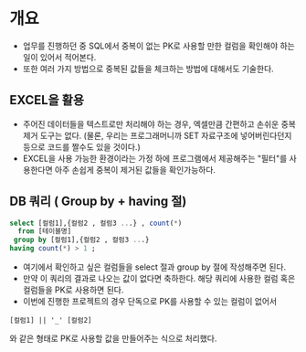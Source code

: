 # 개요 
- 업무를 진행하던 중 SQL에서 중복이 없는 PK로 사용할 만한 컬럼을 확인해야 하는 일이 있어서 적어본다. 
- 또한 여러 가지 방법으로 중복된 값들을 체크하는 방법에 대해서도 기술한다. 

## EXCEL을 활용
- 주어진 데이터들을 텍스트로만 처리해야 하는 경우, 엑셀만큼 간편하고 손쉬운 중복제거 도구는 없다.
(물론, 우리는 프로그래머니까 SET 자료구조에 넣어버린다던지 등으로 코드를 짤수도 있을 것이다.)
- EXCEL을 사용 가능한 환경이라는 가정 하에 프로그램에서 제공해주는 "필터"를 사용한다면 아주 손쉽게 중복이 제거된 값들을 확인가능하다. 

## DB 쿼리 ( Group by + having 절) 
```sql
select [컬럼1],{컬럼2 , 컬럼3 ...} , count(*)
  from [테이블명]
 group by [컬럼1],{컬럼2 , 컬럼3 ...}
having count(*) > 1 ; 
```
- 여기에서 확인하고 싶은 컬럼들을 select 절과 group by 절에 작성해주면 된다.
- 만약 이 쿼리의 결과로 나오는 값이 없다면 축하한다. 해당 쿼리에 사용한 컬럼 혹은 컬럼들을 PK로 사용하면 된다. 
- 이번에 진행한 프로젝트의 경우 단독으로 PK를 사용할 수 있는 컬럼이 없어서 
 ```
 [컬럼1] || '_' [컬럼2] 
 ```
 와 같은 형태로 PK로 사용할 값을 만들어주는 식으로 처리했다. 
